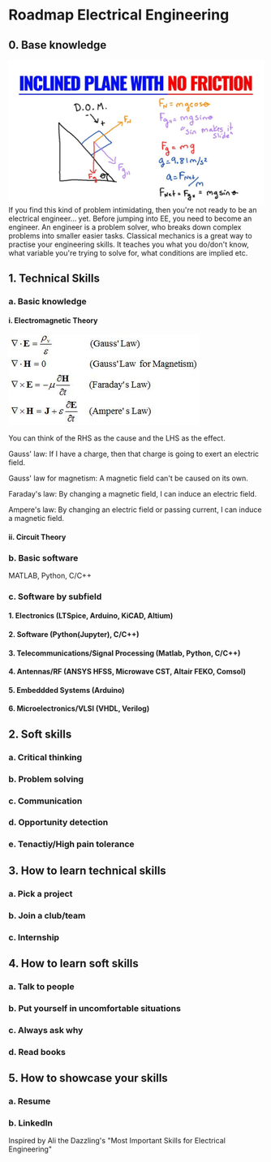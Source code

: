 # Roadmap Electrical Engineering

## 0. Base knowledge
<img src="maxresdefault.jpg" alt="Missing image" width="fit"/>
If you find this kind of problem intimidating, then you're not ready to be an electrical engineer... yet. Before jumping into EE, you need to become an engineer. An engineer is a problem solver, who breaks down complex problems into smaller easier tasks. Classical mechanics is a great way to practise your engineering skills. It teaches you what you do/don't know, what variable you're trying to solve for, what conditions are implied etc. 

## 1. Technical Skills

### a. Basic knowledge
#### i. Electromagnetic Theory
<img src="maxwellseq.jpg" alt="Missing image" width="fit"/>

You can think of the RHS as the cause and the LHS as the effect. 

Gauss' law: If I have a charge, then that charge is going to exert an electric field.

Gauss' law for magnetism: A magnetic field can't be caused on its own.

Faraday's law: By changing a magnetic field, I can induce an electric field.

Ampere's law: By changing an electric field or passing current, I can induce a magnetic field.

#### ii. Circuit Theory


### b. Basic software
MATLAB, Python, C/C++

### c. Software by subfield
#### 1. Electronics (LTSpice, Arduino, KiCAD, Altium)
#### 2. Software (Python(Jupyter), C/C++)
#### 3. Telecommunications/Signal Processing (Matlab, Python, C/C++)
#### 4. Antennas/RF (ANSYS HFSS, Microwave CST, Altair FEKO, Comsol)
#### 5. Embeddded Systems (Arduino)
#### 6. Microelectronics/VLSI (VHDL, Verilog)

## 2. Soft skills
### a. Critical thinking
### b. Problem solving
### c. Communication
### d. Opportunity detection
### e. Tenactiy/High pain tolerance


## 3. How to learn technical skills
### a. Pick a project
### b. Join a club/team
### c. Internship

## 4. How to learn soft skills
### a. Talk to people
### b. Put yourself in uncomfortable situations
### c. Always ask why
### d. Read books

## 5. How to showcase your skills
### a. Resume
### b. LinkedIn

Inspired by Ali the Dazzling's "Most Important Skills for Electrical Engineering"

